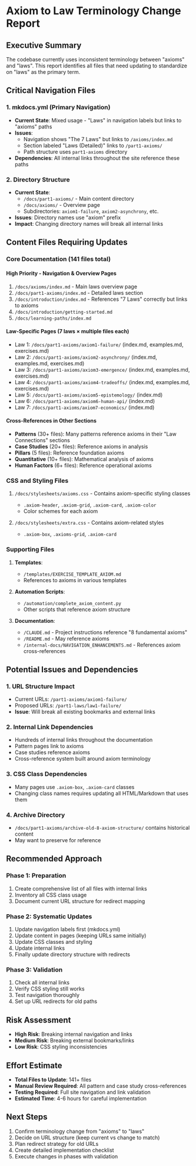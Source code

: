 # Axiom to Law Terminology Change Report

## Executive Summary

The codebase currently uses inconsistent terminology between "axioms" and "laws". This report identifies all files that need updating to standardize on "laws" as the primary term.

## Critical Navigation Files

### 1. mkdocs.yml (Primary Navigation)
- **Current State**: Mixed usage - "Laws" in navigation labels but links to "axioms" paths
- **Issues**:
  - Navigation shows "The 7 Laws" but links to `/axioms/index.md`
  - Section labeled "Laws (Detailed)" links to `/part1-axioms/`
  - Path structure uses `part1-axioms` directory
- **Dependencies**: All internal links throughout the site reference these paths

### 2. Directory Structure
- **Current State**: 
  - `/docs/part1-axioms/` - Main content directory
  - `/docs/axioms/` - Overview page
  - Subdirectories: `axiom1-failure`, `axiom2-asynchrony`, etc.
- **Issues**: Directory names use "axiom" prefix
- **Impact**: Changing directory names will break all internal links

## Content Files Requiring Updates

### Core Documentation (141 files total)

#### High Priority - Navigation & Overview Pages
1. `/docs/axioms/index.md` - Main laws overview page
2. `/docs/part1-axioms/index.md` - Detailed laws section
3. `/docs/introduction/index.md` - References "7 Laws" correctly but links to axioms
4. `/docs/introduction/getting-started.md`
5. `/docs/learning-paths/index.md`

#### Law-Specific Pages (7 laws × multiple files each)
- Law 1: `/docs/part1-axioms/axiom1-failure/` (index.md, examples.md, exercises.md)
- Law 2: `/docs/part1-axioms/axiom2-asynchrony/` (index.md, examples.md, exercises.md)
- Law 3: `/docs/part1-axioms/axiom3-emergence/` (index.md, examples.md, exercises.md)
- Law 4: `/docs/part1-axioms/axiom4-tradeoffs/` (index.md, examples.md, exercises.md)
- Law 5: `/docs/part1-axioms/axiom5-epistemology/` (index.md)
- Law 6: `/docs/part1-axioms/axiom6-human-api/` (index.md)
- Law 7: `/docs/part1-axioms/axiom7-economics/` (index.md)

#### Cross-References in Other Sections
- **Patterns** (30+ files): Many patterns reference axioms in their "Law Connections" sections
- **Case Studies** (20+ files): Reference axioms in analysis
- **Pillars** (5 files): Reference foundation axioms
- **Quantitative** (10+ files): Mathematical analysis of axioms
- **Human Factors** (6+ files): Reference operational axioms

### CSS and Styling Files

1. `/docs/stylesheets/axioms.css` - Contains axiom-specific styling classes
   - `.axiom-header`, `.axiom-grid`, `.axiom-card`, `.axiom-color`
   - Color schemes for each axiom

2. `/docs/stylesheets/extra.css` - Contains axiom-related styles
   - `.axiom-box`, `.axioms-grid`, `.axiom-card`

### Supporting Files

1. **Templates**: 
   - `/templates/EXERCISE_TEMPLATE_AXIOM.md`
   - References to axioms in various templates

2. **Automation Scripts**:
   - `/automation/complete_axiom_content.py`
   - Other scripts that reference axiom structure

3. **Documentation**:
   - `/CLAUDE.md` - Project instructions reference "8 fundamental axioms"
   - `/README.md` - May reference axioms
   - `/internal-docs/NAVIGATION_ENHANCEMENTS.md` - References axiom cross-references

## Potential Issues and Dependencies

### 1. URL Structure Impact
- Current URLs: `/part1-axioms/axiom1-failure/`
- Proposed URLs: `/part1-laws/law1-failure/`
- **Issue**: Will break all existing bookmarks and external links

### 2. Internal Link Dependencies
- Hundreds of internal links throughout the documentation
- Pattern pages link to axioms
- Case studies reference axioms
- Cross-reference system built around axiom terminology

### 3. CSS Class Dependencies
- Many pages use `.axiom-box`, `.axiom-card` classes
- Changing class names requires updating all HTML/Markdown that uses them

### 4. Archive Directory
- `/docs/part1-axioms/archive-old-8-axiom-structure/` contains historical content
- May want to preserve for reference

## Recommended Approach

### Phase 1: Preparation
1. Create comprehensive list of all files with internal links
2. Inventory all CSS class usage
3. Document current URL structure for redirect mapping

### Phase 2: Systematic Updates
1. Update navigation labels first (mkdocs.yml)
2. Update content in pages (keeping URLs same initially)
3. Update CSS classes and styling
4. Update internal links
5. Finally update directory structure with redirects

### Phase 3: Validation
1. Check all internal links
2. Verify CSS styling still works
3. Test navigation thoroughly
4. Set up URL redirects for old paths

## Risk Assessment

- **High Risk**: Breaking internal navigation and links
- **Medium Risk**: Breaking external bookmarks/links
- **Low Risk**: CSS styling inconsistencies

## Effort Estimate

- **Total Files to Update**: 141+ files
- **Manual Review Required**: All pattern and case study cross-references
- **Testing Required**: Full site navigation and link validation
- **Estimated Time**: 4-6 hours for careful implementation

## Next Steps

1. Confirm terminology change from "axioms" to "laws"
2. Decide on URL structure (keep current vs change to match)
3. Plan redirect strategy for old URLs
4. Create detailed implementation checklist
5. Execute changes in phases with validation